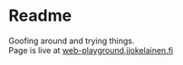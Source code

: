 # Readme
Goofing around and trying things.  
Page is live at [web-playground.jjokelainen.fi](web-playground.jjokelainen.fi) 